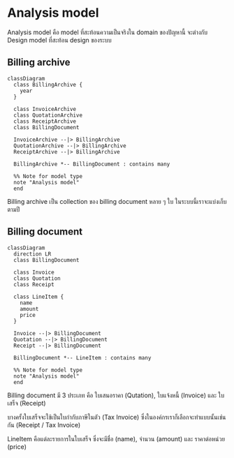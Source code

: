 # Analysis model

Analysis model คือ model ที่สะท้อนความเป็นจริงใน domain ของปัญหานี้ จะต่างกับ Design model ที่สะท้อน design ของระบบ

## Billing archive

```mermaid
classDiagram
  class BillingArchive {
    year
  }

  class InvoiceArchive
  class QuotationArchive
  class ReceiptArchive
  class BillingDocument

  InvoiceArchive --|> BillingArchive
  QuotationArchive --|> BillingArchive
  ReceiptArchive --|> BillingArchive

  BillingArchive *-- BillingDocument : contains many

  %% Note for model type
  note "Analysis model"
  end

```

Billing archive เป็น collection ของ billing document หลาย ๆ ใบ ในระบบนี้เราจะแบ่งเก็บตามปี

## Billing document

```mermaid
classDiagram
  direction LR
  class BillingDocument

  class Invoice
  class Quotation
  class Receipt

  class LineItem {
    name
    amount
    price
  }

  Invoice --|> BillingDocument
  Quotation --|> BillingDocument
  Receipt --|> BillingDocument

  BillingDocument *-- LineItem : contains many

  %% Note for model type
  note "Analysis model"
  end
```

Billing document มี 3 ประเภท คือ
ใบเสนอราคา (Qutation), ใบแจ้งหนี้ (Invoice) และ ใบเสร็จ (Receipt)

บางครั้งใบเสร็จจะใช้เป็นใบกำกับภาษีในตัว (Tax Invoice) ซึ่งในองค์กรเราก็เลือกจะทำแบบนั้นเช่นกัน (Receipt / Tax Invoice)

LineItem คือแต่ละรายการในใบเสร็จ ซึ่งจะมีชื่อ (name), จำนวน (amount) และ ราคาต่อหน่วย (price)
